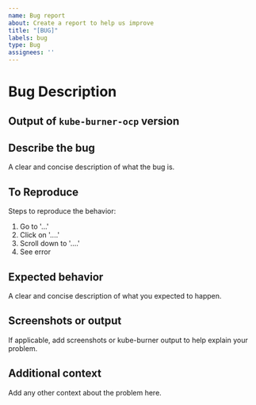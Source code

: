 ```yaml
---
name: Bug report
about: Create a report to help us improve
title: "[BUG]"
labels: bug
type: Bug
assignees: ''
---
```


# Bug Description

## **Output of `kube-burner-ocp` version**

## **Describe the bug**

A clear and concise description of what the bug is.

## **To Reproduce**

Steps to reproduce the behavior:

1. Go to '...'
1. Click on '....'
1. Scroll down to '....'
1. See error

## **Expected behavior**

A clear and concise description of what you expected to happen.

## **Screenshots or output**

If applicable, add screenshots or kube-burner output to help explain your problem.

## **Additional context**

Add any other context about the problem here.
